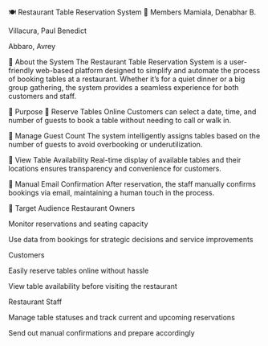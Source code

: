 🍽️ Restaurant Table Reservation System
👥 Members
Mamiala, Denabhar B.

Villacura, Paul Benedict

Abbaro, Avrey

📖 About the System
The Restaurant Table Reservation System is a user-friendly web-based platform designed to simplify and automate the process of booking tables at a restaurant. Whether it’s for a quiet dinner or a big group gathering, the system provides a seamless experience for both customers and staff.

🎯 Purpose
📆 Reserve Tables Online
Customers can select a date, time, and number of guests to book a table without needing to call or walk in.

👥 Manage Guest Count
The system intelligently assigns tables based on the number of guests to avoid overbooking or underutilization.

📌 View Table Availability
Real-time display of available tables and their locations ensures transparency and convenience for customers.

📧 Manual Email Confirmation
After reservation, the staff manually confirms bookings via email, maintaining a human touch in the process.

🎯 Target Audience
Restaurant Owners

Monitor reservations and seating capacity

Use data from bookings for strategic decisions and service improvements

Customers

Easily reserve tables online without hassle

View table availability before visiting the restaurant

Restaurant Staff

Manage table statuses and track current and upcoming reservations

Send out manual confirmations and prepare accordingly


